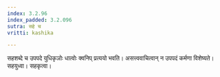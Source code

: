```yaml
---
index: 3.2.96
index_padded: 3.2.096
sutra: सहे च
vritti: kashika

---
```

सहशब्दे च उपपदे युधिकृञोः धात्वोः क्वनिप् प्रत्ययो भवति। असत्त्ववाचित्वान् न उपपदं कर्मणा विशेष्यते। सहयुध्वा। सहकृत्वा।